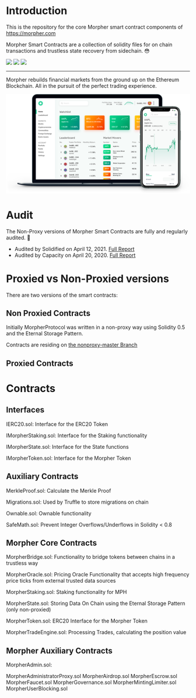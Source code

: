 # Introduction
This is the repository for the core Morpher smart contract components of https://morpher.com

Morpher Smart Contracts are a collection of solidity files for on chain transactions and trustless state recovery from sidechain. 😳

![](https://img.shields.io/david/Morpher-io/MorpherProtocol) ![](https://img.shields.io/github/last-commit/Morpher-io/MorpherProtocol) ![](https://img.shields.io/github/license/Morpher-io/MorpherProtocol)

---

Morpher rebuilds financial markets from the ground up on the Ethereum Blockchain. All in the pursuit of the perfect trading experience.

[![Image of Morpher](./docs/laptop_phone_shot.3303f142.webp)](https://morpher.com)

# Audit

The Non-Proxy versions of Morpher Smart Contracts are fully and regularly audited. 🙌

 * Audited by Solidified on April 12, 2021. [Full Report](./docs/solidified-audit-12.04.2021.pdf)
 * Audited by Capacity on April 20, 2020. [Full Report](./docs/Capacity-MorpherAudit2Result.pdf)

 # Proxied vs Non-Proxied versions

There are two versions of the smart contracts:

## Non Proxied Contracts

Initially MorpherProtocol was written in a non-proxy way using Solidity 0.5 and the Eternal Storage Pattern.

Contracts are residing on [the nonproxy-master Branch](/Morpher-io/MorpherProtocol/tree/dev)

## Proxied Contracts

# Contracts

## Interfaces
IERC20.sol: Interface for the ERC20 Token

IMorpherStaking.sol: Interface for the Staking functionality

IMorpherState.sol: Interface for the State functions

IMorpherToken.sol: Interface for the Morpher Token

## Auxiliary Contracts
MerkleProof.sol: Calculate the Merkle Proof

Migrations.sol: Used by Truffle to store migrations on chain

Ownable.sol: Ownable functionality

SafeMath.sol: Prevent Integer Overflows/Underflows in Solidity < 0.8

## Morpher Core Contracts

MorpherBridge.sol: Functionality to bridge tokens between chains in a trustless way

MorpherOracle.sol: Pricing Oracle Functionality that accepts high frequency price ticks from external trusted data sources

MorpherStaking.sol: Staking functionality for MPH

MorpherState.sol: Storing Data On Chain using the Eternal Storage Pattern (only non-proxied)

MorpherToken.sol: ERC20 Interface for the Morpher Token

MorpherTradeEngine.sol: Processing Trades, calculating the position value

## Morpher Auxiliary Contracts

MorpherAdmin.sol: 

MorpherAdministratorProxy.sol
MorpherAirdrop.sol
MorpherEscrow.sol
MorpherFaucet.sol
MorpherGovernance.sol
MorpherMintingLimiter.sol
MorpherUserBlocking.sol

